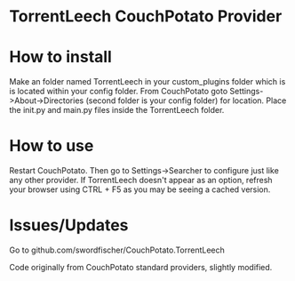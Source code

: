 TorrentLeech CouchPotato Provider
======================

How to install
===========
Make an folder named TorrentLeech in your custom_plugins folder which is is located within your config folder. From CouchPotato goto Settings->About->Directories (second folder is your config folder) for location. Place the init.py and main.py files inside the TorrentLeech folder.


How to use
===========
Restart CouchPotato. Then go to Settings->Searcher to configure just like any other provider. If TorrentLeech doesn't appear as an option, refresh your browser using CTRL + F5 as you may be seeing a cached version.


Issues/Updates
===========
Go to github.com/swordfischer/CouchPotato.TorrentLeech

Code originally from CouchPotato standard providers, slightly modified.

